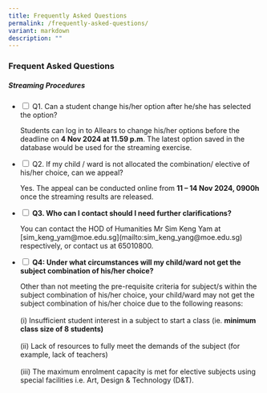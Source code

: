 ```yaml
---
title: Frequently Asked Questions
permalink: /frequently-asked-questions/
variant: markdown
description: ""
---
```

### Frequent Asked Questions

##### Streaming Procedures

<ul class="jekyllcodex_accordion">
<li><input type="checkbox" id="accordion1">  
<label for="accordion1">Q1. Can a student change his/her option after he/she has selected the option?</label>
<p>Students can log in to Allears to change his/her options before the deadline on <b>4 Nov 2024 at 11.59 p.m</b>. The latest option saved in the database would be used for the streaming exercise.</p></li>
<li><input type="checkbox" id="accordion2">  
<label for="accordion2">Q2. If my child / ward is not allocated the combination/ elective of his/her choice, can we appeal?</label>
<p>Yes. The appeal can be conducted online from <b>11 – 14 Nov 2024, 0900h</b> once the streaming results are released.
</p></li>
<li><input type="checkbox" id="accordion3">  
<label for="accordion3"><b>Q3. Who can I contact should I need further clarifications?</b></label>	
<p>You can contact the HOD of Humanities Mr Sim Keng Yam at [sim_keng_yam@moe.edu.sg](mailto:sim_keng_yang@moe.edu.sg) respectively, or contact us at 65010800.
</p></li>
<li><input type="checkbox" id="accordion4">  
<label for="accordion4"><b>Q4: Under what circumstances will my child/ward not get the subject combination of his/her choice?</b></label>	
<p>Other than not meeting the pre-requisite criteria for subject/s within the subject combination of his/her choice, your child/ward may not get the subject combination of his/her choice due to the following reasons:<br><br>(i) Insufficient student interest in a subject to start a class (ie. <b>minimum class size of 8 students)</b><br><br>(ii) Lack of resources to fully meet the demands of the subject (for example, lack of teachers)<br><br>(iii) The maximum enrolment capacity is met for elective subjects using special facilities i.e. Art, Design &amp; Technology (D&amp;T).
</p></li></ul>